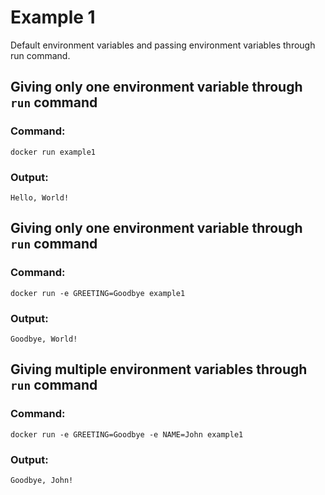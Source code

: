 # Example 1

Default environment variables and passing environment variables through run command.

## Giving only one environment variable through `run` command

### Command:

```
docker run example1
```

### Output:

```
Hello, World!
```

## Giving only one environment variable through `run` command

### Command:

```
docker run -e GREETING=Goodbye example1
```

### Output:

```
Goodbye, World!
```

## Giving multiple environment variables through `run` command

### Command:

```
docker run -e GREETING=Goodbye -e NAME=John example1
```

### Output:

```
Goodbye, John!
```
